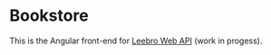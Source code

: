 # Bookstore

This is the Angular front-end for [Leebro Web API](https://github.com/ignaciospadavecchia/Leebro) (work in progess).
